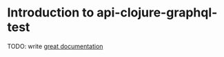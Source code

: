 # Introduction to api-clojure-graphql-test

TODO: write [great documentation](http://jacobian.org/writing/what-to-write/)
